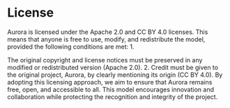 # License

Aurora is licensed under the Apache 2.0 and CC BY 4.0 licenses. This means that anyone is free to use, modify, and redistribute the model, provided the following conditions are met: 1.

The original copyright and license notices must be preserved in any modified or redistributed version (Apache 2.0). 2. Credit must be given to the original project, Aurora, by clearly mentioning its origin (CC BY 4.0). By adopting this licensing approach, we aim to ensure that Aurora remains free, open, and accessible to all. This model encourages innovation and collaboration while protecting the recognition and integrity of the project. 